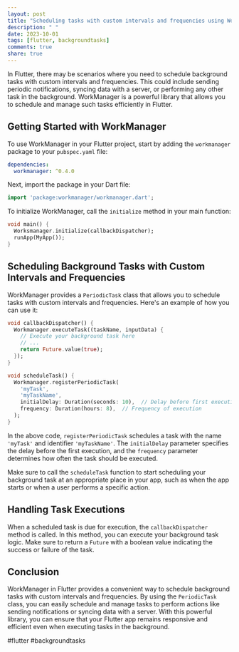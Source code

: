 ```yaml
---
layout: post
title: "Scheduling tasks with custom intervals and frequencies using WorkManager in Flutter"
description: " "
date: 2023-10-01
tags: [flutter, backgroundtasks]
comments: true
share: true
---
```


In Flutter, there may be scenarios where you need to schedule background tasks with custom intervals and frequencies. This could include sending periodic notifications, syncing data with a server, or performing any other task in the background. WorkManager is a powerful library that allows you to schedule and manage such tasks efficiently in Flutter.

## Getting Started with WorkManager

To use WorkManager in your Flutter project, start by adding the `workmanager` package to your `pubspec.yaml` file:

```yaml
dependencies:
  workmanager: ^0.4.0
```

Next, import the package in your Dart file:

```dart
import 'package:workmanager/workmanager.dart';
```

To initialize WorkManager, call the `initialize` method in your main function:

```dart
void main() {
  Worksmanager.initialize(callbackDispatcher);
  runApp(MyApp());
}
```

## Scheduling Background Tasks with Custom Intervals and Frequencies

WorkManager provides a `PeriodicTask` class that allows you to schedule tasks with custom intervals and frequencies. Here's an example of how you can use it:

```dart
void callbackDispatcher() {
  Workmanager.executeTask((taskName, inputData) {
    // Execute your background task here
    // ...
    return Future.value(true);
  });
}

void scheduleTask() {
  Workmanager.registerPeriodicTask(
    'myTask',
    'myTaskName',
    initialDelay: Duration(seconds: 10),  // Delay before first execution
    frequency: Duration(hours: 8),  // Frequency of execution
  );
}
```

In the above code, `registerPeriodicTask` schedules a task with the name `'myTask'` and identifier `'myTaskName'`. The `initialDelay` parameter specifies the delay before the first execution, and the `frequency` parameter determines how often the task should be executed.

Make sure to call the `scheduleTask` function to start scheduling your background task at an appropriate place in your app, such as when the app starts or when a user performs a specific action.

## Handling Task Executions

When a scheduled task is due for execution, the `callbackDispatcher` method is called. In this method, you can execute your background task logic. Make sure to return a `Future` with a boolean value indicating the success or failure of the task.

## Conclusion

WorkManager in Flutter provides a convenient way to schedule background tasks with custom intervals and frequencies. By using the `PeriodicTask` class, you can easily schedule and manage tasks to perform actions like sending notifications or syncing data with a server. With this powerful library, you can ensure that your Flutter app remains responsive and efficient even when executing tasks in the background.

#flutter #backgroundtasks